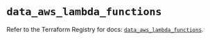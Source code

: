 # `data_aws_lambda_functions`

Refer to the Terraform Registry for docs: [`data_aws_lambda_functions`](https://registry.terraform.io/providers/hashicorp/aws/6.6.0/docs/data-sources/lambda_functions).
